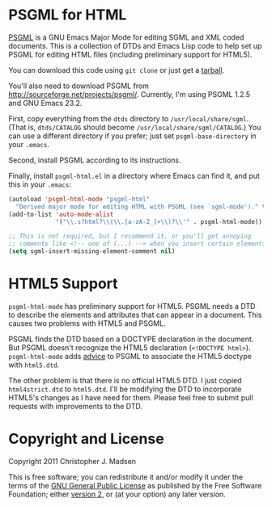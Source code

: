 PSGML for HTML
==============

[PSGML](http://www.lysator.liu.se/~lenst/about_psgml/) is a GNU Emacs Major Mode for editing SGML and XML coded documents. This is a collection of DTDs and Emacs Lisp code to help set up PSGML for editing HTML files (including preliminary support for HTML5).

You can download this code using `git clone` or just get a [tarball](https://github.com/madsen/psgml-html/tarball/master).

You'll also need to download PSGML from <http://sourceforge.net/projects/psgml/>. Currently, I'm using PSGML 1.2.5 and GNU Emacs 23.2.

First, copy everything from the `dtds` directory to `/usr/local/share/sgml`.  (That is, `dtds/CATALOG` should become `/usr/local/share/sgml/CATALOG`.) You can use a different directory if you prefer; just set `psgml-base-directory` in your `.emacs`.

Second, install PSGML according to its instructions.

Finally, install `psgml-html.el` in a directory where Emacs can find it, and put this in your `.emacs`:

```lisp
(autoload 'psgml-html-mode "psgml-html"
  "Derived major mode for editing HTML with PSGML (see `sgml-mode')." t)
(add-to-list 'auto-mode-alist
             '("\\.s?html?\\(\\.[a-zA-Z_]+\\)?\\'" . psgml-html-mode))

;; This is not required, but I recommend it, or you'll get annoying
;; comments like <!-- one of (...) --> when you insert certain elements.
(setq sgml-insert-missing-element-comment nil)
```


HTML5 Support
==============

`psgml-html-mode` has preliminary support for HTML5.  PSGML needs a
DTD to describe the elements and attributes that can appear in a
document.  This causes two problems with HTML5 and PSGML.

PSGML finds the DTD based on a DOCTYPE declaration in the
document.  But PSGML doesn't recognize the HTML5 declaration
(`<!DOCTYPE html>`).  `psgml-html-mode` adds [advice](http://www.gnu.org/s/emacs/manual/html_node/elisp/Advising-Functions.html) to PSGML to
associate the HTML5 doctype with `html5.dtd`.

The other problem is that there is no official HTML5 DTD.  I just
copied `html4strict.dtd` to `html5.dtd`.  I'll be modifying the DTD to
incorporate HTML5's changes as I have need for them.  Please feel
free to submit pull requests with improvements to the DTD.


Copyright and License
=====================

Copyright 2011 Christopher J. Madsen

This is free software; you can redistribute it and/or modify it under the terms of the [GNU General Public License](http://www.gnu.org/licenses/gpl.html) as published by the Free Software Foundation; either [version 2](http://www.gnu.org/licenses/gpl-2.0.html), or (at your option) any later version.
